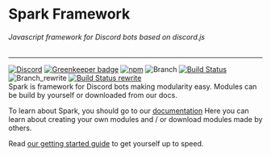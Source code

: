 # Spark Framework
###### Javascript framework for Discord bots based on discord.js
---
[![Discord](https://discordapp.com/api/guilds/248505281741455360/embed.png)](https://discord.gg/TezD2Zg)
[![Greenkeeper badge](https://badges.greenkeeper.io/TobiasFeld22/Spark.svg)](https://greenkeeper.io/)
[![npm](https://img.shields.io/npm/v/sparkbots.svg)](https://npmjs/sparkbots)
![Branch](https://img.shields.io/badge/Branch-Stable-orange.svg)
[![Build Status](https://api.travis-ci.org/TobiasFeld22/Spark.svg?branch=Stable)](https://travis-ci.org/TobiasFeld22/Spark) 
![Branch_rewrite](https://img.shields.io/badge/Branch-Rewrite-orange.svg)
[![Build Status rewrite](https://api.travis-ci.org/TobiasFeld22/Spark.svg)](https://travis-ci.org/TobiasFeld22/Spark)<br>
Spark is framework for Discord bots making modularity easy. Modules can be build by yourself or downloaded from our docs.

To learn about Spark, you should go to our [documentation](https://discordspark.tk/getting-started)
Here you can learn about creating your own modules and / or download modules made by others. 

Read [our getting started guide](https://discordspark.tk/getting-started) to get yourself up to speed.


